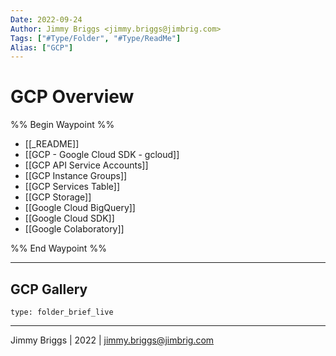 ```yaml
---
Date: 2022-09-24
Author: Jimmy Briggs <jimmy.briggs@jimbrig.com>
Tags: ["#Type/Folder", "#Type/ReadMe"]
Alias: ["GCP"]
---
```


# GCP Overview

%% Begin Waypoint %%
- [[_README]]
- [[GCP - Google Cloud SDK - gcloud]]
- [[GCP API Service Accounts]]
- [[GCP Instance Groups]]
- [[GCP Services Table]]
- [[GCP Storage]]
- [[Google Cloud BigQuery]]
- [[Google Cloud SDK]]
- [[Google Colaboratory]]

%% End Waypoint %%

***

## GCP Gallery

 
```ccard
type: folder_brief_live
```
 

***

Jimmy Briggs | 2022 | <jimmy.briggs@jimbrig.com>



